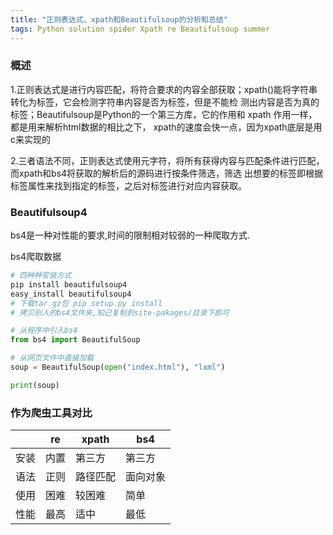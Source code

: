 ```yaml
---
title: "正则表达式、xpath和Beautifulsoup的分析和总结"
tags: Python solution spider Xpath re Beautifulsoup summer
---
```


### 概述
1.正则表达式是进行内容匹配，将符合要求的内容全部获取；xpath()能将字符串转化为标签，它会检测字符串内容是否为标签，但是不能检
测出内容是否为真的标签；Beautifulsoup是Python的一个第三方库，它的作用和 xpath 作用一样，都是用来解析html数据的相比之下，
xpath的速度会快一点，因为xpath底层是用c来实现的

2.三者语法不同，正则表达式使用元字符，将所有获得内容与匹配条件进行匹配，而xpath和bs4将获取的解析后的源码进行按条件筛选，筛选
出想要的标签即根据标签属性来找到指定的标签，之后对标签进行对应内容获取。

### Beautifulsoup4
bs4是一种对性能的要求,时间的限制相对较弱的一种爬取方式.

bs4爬取数据
```python
# 四种种安装方式
pip install beautifulsoup4
easy_install beautifulsoup4
# 下载tar.gz包 pip setup.py install
# 拷贝别人的bs4文件夹,知己复制到site-pakages/目录下即可

# 从程序中引入bs4
from bs4 import BeautifulSoup

# 从网页文件中直接加载
soup = BeautifulSoup(open("index.html"), "lxml")

print(soup)

```

### 作为爬虫工具对比

||re|	xpath|	bs4|
|---|---|---|---|
|安装|	内置|	第三方	|第三方|
|语法|	正则|	路径匹配|	面向对象|
|使用|	困难|	较困难	|简单|
|性能|	最高|	适中	|最低|
